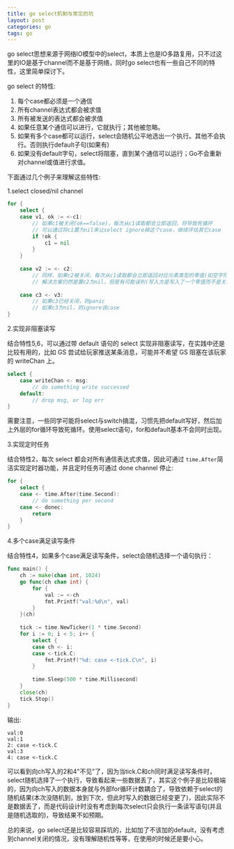 ```yaml
---
title: go select机制与常见的坑
layout: post
categories: go
tags: go
---
```


go select思想来源于网络IO模型中的select，本质上也是IO多路复用，只不过这里的IO是基于channel而不是基于网络，同时go select也有一些自己不同的特性，这里简单探讨下。

go select 的特性:

 1. 每个case都必须是一个通信
 2. 所有channel表达式都会被求值
 3. 所有被发送的表达式都会被求值
 4. 如果任意某个通信可以进行，它就执行；其他被忽略。
 5. 如果有多个case都可以运行，select会随机公平地选出一个执行。其他不会执行。否则执行default子句(如果有)
 6. 如果没有default字句，select将阻塞，直到某个通信可以运行；Go不会重新对channel或值进行求值。

下面通过几个例子来理解这些特性:

<!--more-->

1.select closed/nil channel

```go
for {
	select {
	case v1, ok := <-c1:
        // 如果c1被关闭(ok==false)，每次从c1读取都会立即返回，将导致死循环
        // 可以通过将c1置为nil来让select ignore掉这个case，继续评估其它case
		if !ok {
			c1 = nil
		}
	}
	
	case v2 := <- c2:
	    // 同样，如果c2被关闭，每次从c1读取都会立即返回对应元素类型的零值(如空字符串)，导致死循环
	    // 解决方案仍然是置c2为nil，但是有可能误判(写入方是写入了一个零值而不是关闭channel，比如整数0)
	    
	case c3 <- v3:
	    // 如果c3已经关闭，则panic
	    // 如果c3为nil，则ignore该case	    
}
```

2.实现非阻塞读写

结合特性5,6，可以通过带 default 语句的 select 实现非阻塞读写，在实践中还是比较有用的，比如 GS 尝试给玩家推送某条消息，可能并不希望 GS 阻塞在该玩家的 writeChan 上。

```go
select {
    case writeChan <- msg:
        // do something write successed
    default:
        // drop msg, or log err
}
```
    
需要注意，一些同学可能将select与switch搞混，习惯先把default写好，然后加上外层的for循环导致死循环。使用select语句，for和default基本不会同时出现。
    
3.实现定时任务

结合特性2，每次 select 都会对所有通信表达式求值，因此可通过 `time.After`简洁实现定时器功能，并且定时任务可通过 done channel 停止:

```go
for {
	select {
	case <- time.After(time.Second):
	    // do something per second
	case <- donec:
		return	
	}
}
```
	
4.多个case满足读写条件

结合特性4，如果多个case满足读写条件，select会随机选择一个语句执行：

```go
func main() {
	ch := make(chan int, 1024)
	go func(ch chan int) {
		for {
			val := <-ch
			fmt.Printf("val:%d\n", val)
		}
	}(ch)
    
	tick := time.NewTicker(1 * time.Second)
	for i := 0; i < 5; i++ {
		select {
		case ch <- i:
		case <-tick.C:
			fmt.Printf("%d: case <-tick.C\n", i)
		}
    
		time.Sleep(500 * time.Millisecond)
	}
	close(ch)
	tick.Stop()
}
```
    
输出:

    val:0
    val:1
    2: case <-tick.C
    val:3
    4: case <-tick.C
    
可以看到向ch写入的2和4"不见"了，因为当tick.C和ch同时满足读写条件时，select随机选择了一个执行，导致看起来一些数据丢了，其实这个例子是比较极端的，因为向ch写入的数据本身就与外部for循环计数耦合了，导致依赖于select的随机结果(本次没随机到，放到下次，但此时写入的数据已经变更了)，因此实际不是数据丢了，而是代码设计时没有考虑到每次select只会执行一条读写语句(并且是随机选取的)，导致结果不如预期。

总的来说，go select还是比较容易踩坑的，比如加了不该加的default，没有考虑到channel关闭的情况，没有理解随机性等等，在使用的时候还是要小心。